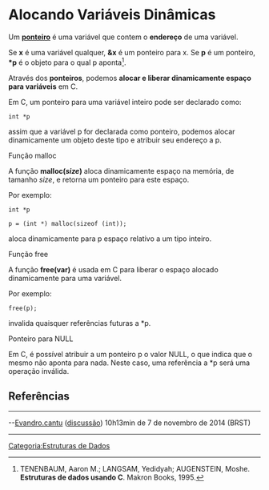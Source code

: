 # Alocando Variáveis Dinâmicas

Um <a href="Ponteiros_em_C" class="wikilink" title=" ponteiro"> <strong>ponteiro</strong></a> é uma variável que contem o **endereço** de uma variável.

Se **x** é uma variável qualquer, **&x** é um ponteiro para x. Se **p** é um ponteiro, **\*p** é o objeto para o qual p aponta[^1].

Através dos **ponteiros**, podemos **alocar e liberar dinamicamente espaço para variáveis** em C.

Em C, um ponteiro para uma variável inteiro pode ser declarado como:

`int *p`

assim que a variável p for declarada como ponteiro, podemos alocar dinamicamente um objeto deste tipo e atribuir seu endereço a p.

Função malloc  
A função **malloc(*size*)** aloca dinamicamente espaço na memória, de tamanho *size*, e retorna um ponteiro para este espaço.

Por exemplo:

`int *p`  
`p = (int *) malloc(sizeof (int));`

aloca dinamicamente para p espaço relativo a um tipo inteiro.

Função free  
A função **free(var)** é usada em C para liberar o espaço alocado dinamicamente para uma variável.

Por exemplo:

`free(p);`

invalida quaisquer referências futuras a \*p.

Ponteiro para NULL  
Em C, é possível atribuir a um ponteiro p o valor NULL, o que indica que o mesmo não aponta para nada. Neste caso, uma referência a \*p será uma operação inválida.

## Referências

<references />

------------------------------------------------------------------------

--<a href="Usuário:Evandro.cantu" class="wikilink" title="Evandro.cantu">Evandro.cantu</a> (<a href="Usuário_Discussão:Evandro.cantu" class="wikilink" title="discussão">discussão</a>) 10h13min de 7 de novembro de 2014 (BRST)

------------------------------------------------------------------------

<a href="Categoria:Estruturas_de_Dados" class="wikilink" title="Categoria:Estruturas de Dados">Categoria:Estruturas de Dados</a>

[^1]: TENENBAUM, Aaron M.; LANGSAM, Yedidyah; AUGENSTEIN, Moshe. **Estruturas de dados usando C**. Makron Books, 1995.
